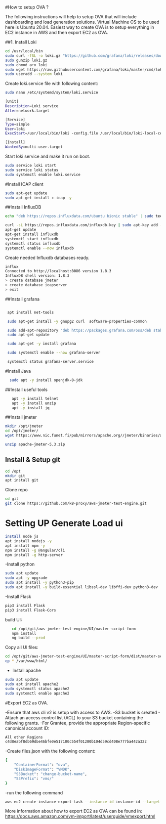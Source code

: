 #How to setup OVA ?

The following instructions will help to setup OVA that will include dashboarding and load generation solutions.
Virtual Machine OS to be used here is Ubuntu 20.04.
Easiest way to create OVA is to setup everything in EC2 instance in AWS and then export EC2 as OVA.


##1. Install Loki

```bash
cd /usr/local/bin
sudo curl -fSL -o loki.gz "https://github.com/grafana/loki/releases/download/v2.0.0/loki-linux-amd64.zip"
sudo gunzip loki.gz
sudo chmod a+x loki
sudo wget https://raw.githubusercontent.com/grafana/loki/master/cmd/loki/loki-local-config.yaml
sudo useradd --system loki
```
Create loki.service file with following content:

```bash
sudo nano /etc/systemd/system/loki.service

[Unit]
Description=Loki service
After=network.target

[Service]
Type=simple
User=loki
ExecStart=/usr/local/bin/loki -config.file /usr/local/bin/loki-local-config.yaml

[Install]
WantedBy=multi-user.target

```

Start loki service and make it run on boot.

```bash
sudo service loki start
sudo service loki status
sudo systemctl enable loki.service
```
#Install ICAP client
```bash
sudo apt-get update
sudo apt-get install c-icap -y
```

##Install InfluxDB

```bash
echo "deb https://repos.influxdata.com/ubuntu bionic stable" | sudo tee /etc/apt/sources.list.d/influxdb.list

curl -sL https://repos.influxdata.com/influxdb.key | sudo apt-key add -
apt-get update
apt-get install influxdb
systemctl start influxdb
systemctl status influxdb
systemctl enable --now influxdb
```
Create needed Influxdb databases ready.

```bash
influx
Connected to http://localhost:8086 version 1.8.3
InfluxDB shell version: 1.8.3
> create database jmeter
> create database icapserver
> exit

```
##Install grafana

```bash

 apt install net-tools

 sudo apt-get install -y gnupg2 curl  software-properties-common

 sudo add-apt-repository "deb https://packages.grafana.com/oss/deb stable main"
 sudo apt-get update

 sudo apt-get -y install grafana

 sudo systemctl enable --now grafana-server

 systemctl status grafana-server.service 
```

 #Install Java

```bash
  sudo apt -y install openjdk-8-jdk
```

##Install useful tools
```bash
   apt -y install telnet
   apt -y install unzip
   apt -y install jq
```
##Install jmeter

```bash
mkdir /opt/jmeter
cd /opt/jmeter/
wget https://www.nic.funet.fi/pub/mirrors/apache.org//jmeter/binaries/apache-jmeter-5.3.zip

unzip apache-jmeter-5.3.zip 
```

## Install & Setup git
```bash
cd /opt
mkdir git
apt install git
```
Clone repo

```bash
cd git
git clone https://github.com/k8-proxy/aws-jmeter-test-engine.git
```
# Setting UP Generate Load ui

```bash
install node js
apt install nodejs -y
apt install npm -y
npm install -g @angular/cli
npm install -g http-server
```
-Install python

```bash
sudo apt update
sudo apt -y upgrade
sudo apt install -y python3-pip
sudo apt install -y build-essential libssl-dev libffi-dev python3-dev
```
-Install Flask

```bash
pip3 install Flask
pip3 install Flask-Cors
```
build UI:
```bash
   cd /opt/git/aws-jmeter-test-engine/UI/master-script-form
   npm install
   ng build --prod
```
Copy all UI files:

```bash
cd /opt/git/aws-jmeter-test-engine/UI/master-script-form/dist/master-script-form
cp * /var/www/html/
```

- Install apache
```bash
sudo apt update
sudo apt install apache2
sudo systemctl status apache2
sudo systemctl enable apache2
```
#Export EC2 as OVA.

-Ensure that aws cli v2 is setup with access to AWS. 
-S3 bucket is created 
-Attach an access control list (ACL) to your S3 bucket containing the following grants. 
-For Grantee, provide the appropriate Region-specific canonical account ID:
```bash
All other Regions
c4d8eabf8db69dbe46bfe0e517100c554f01200b104d59cd408e777ba442a322
```
-Create files.json with the following content:
```bash
{
    "ContainerFormat": "ova",
    "DiskImageFormat": "VMDK",
    "S3Bucket": "change-bucket-name",
    "S3Prefix": "vms/"
}
```
-run the following command
```bash
aws ec2 create-instance-export-task --instance-id instance-id --target-environment vmware --export-to-s3-task file://C:\file.json
```
More information about how to export EC2 as OVA can be found in:
https://docs.aws.amazon.com/vm-import/latest/userguide/vmexport.html
